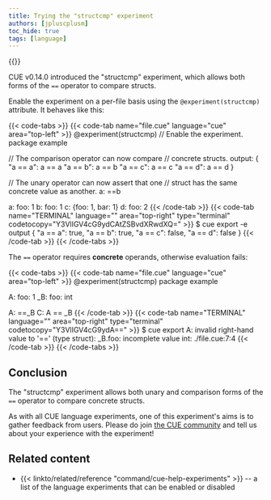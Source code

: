 ```yaml
---
title: Trying the "structcmp" experiment
authors: [jpluscplusm]
toc_hide: true
tags: [language]
---
```

{{<sidenote text="Requires CUE v0.14.0 or later">}}

CUE v0.14.0 introduced the "structcmp" experiment, which
allows both forms of the `==` operator to compare structs.

Enable the experiment on a per-file basis using the
`@experiment(structcmp)`
attribute.
It behaves like this:

{{< code-tabs >}}
{{< code-tab name="file.cue" language="cue" area="top-left" >}}
@experiment(structcmp) // Enable the experiment.
package example

// The comparison operator can now compare
// concrete structs.
output: {
	"a == a": a == a
	"a == b": a == b
	"a == c": a == c
	"a == d": a == d
}

// The unary operator can now assert that one
// struct has the same concrete value as another.
a: ==b

a: foo: 1
b: foo: 1
c: {foo: 1, bar: 1}
d: foo: 2
{{< /code-tab >}}
{{< code-tab name="TERMINAL" language="" area="top-right" type="terminal" codetocopy="Y3VlIGV4cG9ydCAtZSBvdXRwdXQ=" >}}
$ cue export -e output
{
    "a == a": true,
    "a == b": true,
    "a == c": false,
    "a == d": false
}
{{< /code-tab >}}
{{< /code-tabs >}}

The `==` operator requires **concrete** operands,
otherwise evaluation fails:

{{< code-tabs >}}
{{< code-tab name="file.cue" language="cue" area="top-left" >}}
@experiment(structcmp)
package example

A: foo:  1
_B: foo: int

A: ==_B
C: A == _B
{{< /code-tab >}}
{{< code-tab name="TERMINAL" language="" area="top-right" type="terminal" codetocopy="Y3VlIGV4cG9ydA==" >}}
$ cue export
A: invalid right-hand value to '==' (type struct): _B.foo: incomplete value int:
    ./file.cue:7:4
{{< /code-tab >}}
{{< /code-tabs >}}

## Conclusion

The "structcmp" experiment allows both unary and comparison forms of the `==`
operator to compare concrete structs.

As with all CUE language experiments, one of this experiment's aims is to
gather feedback from users. Please do join [the CUE community](/community/)
and tell us about your experience with the experiment!

## Related content

- {{< linkto/related/reference "command/cue-help-experiments" >}} --
  a list of the language experiments that can be enabled or disabled
